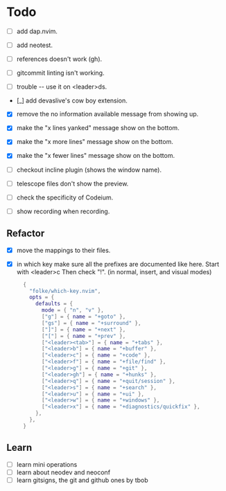 # Todo

- [ ] add dap.nvim.
- [ ] add neotest.

- [ ] references doesn't work (gh).

- [ ] gitcommit linting isn't working.

- [ ] trouble -- use it on &lt;leader&gt;ds.

- [_] add devaslive's cow boy extension.

- [x] remove the no information available message from showing up.
- [x] make the "x lines yanked" message show on the bottom.
- [x] make the "x more lines" message show on the bottom.
- [x] make the "x fewer lines" message show on the bottom.

- [ ] checkout incline plugin (shows the window name).

- [ ] telescope files don't show the preview.

- [ ] check the specificity of Codeium.

- [ ] show recording when recording.

## Refactor

- [x] move the mappings to their files.
- [x] in which key make sure all the prefixes are documented like here.
      Start with &lt;leader&gt;c Then check "!". (in normal, insert, and visual modes)

  ```lua
    {
      "folke/which-key.nvim",
      opts = {
        defaults = {
          mode = { "n", "v" },
          ["g"] = { name = "+goto" },
          ["gs"] = { name = "+surround" },
          ["]"] = { name = "+next" },
          ["["] = { name = "+prev" },
          ["<leader><tab>"] = { name = "+tabs" },
          ["<leader>b"] = { name = "+buffer" },
          ["<leader>c"] = { name = "+code" },
          ["<leader>f"] = { name = "+file/find" },
          ["<leader>g"] = { name = "+git" },
          ["<leader>gh"] = { name = "+hunks" },
          ["<leader>q"] = { name = "+quit/session" },
          ["<leader>s"] = { name = "+search" },
          ["<leader>u"] = { name = "+ui" },
          ["<leader>w"] = { name = "+windows" },
          ["<leader>x"] = { name = "+diagnostics/quickfix" },
        },
      },
    }
  ```

## Learn

- [ ] learn mini operations
- [ ] learn about neodev and neoconf
- [ ] learn gitsigns, the git and github ones by tbob

